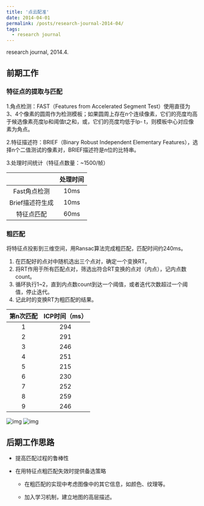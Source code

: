 ```yaml
---
title: '点云配准'
date: 2014-04-01
permalink: /posts/research-journal-2014-04/
tags:
  - research journal
---
```


research journal, 2014.4.

## 前期工作

### 特征点的提取与匹配

1.角点检测：FAST（Features from Accelerated Segment Test）使用直径为3、4个像素的圆周作为检测模板；如果圆周上存在n个连续像素，它们的亮度均高于候选像素亮度Ip和阈值t之和，或，它们的亮度均低于Ip- t，则模板中心对应像素为角点。

2.特征描述符：BRIEF（Binary Robust Independent Elementary Features），选择n个二值测试的像素对，BRIEF描述符是n位的比特串。

3.处理时间统计（特征点数量：~1500/帧）

|                 | 处理时间 |
| :-------------: | :------: |
|  Fast角点检测   |   10ms   |
| Brief描述符生成 |   10ms   |
|   特征点匹配    |   60ms   |

### 粗匹配

将特征点投影到三维空间，用Ransac算法完成粗匹配，匹配时间约240ms。

1. 在匹配好的点对中随机选出三个点对，确定一个变换RT。
2. 将RT作用于所有匹配点对，筛选出符合RT变换的点对（内点），记内点数count。
3. 循环执行1~2，直到内点数count到达一个阈值，或者迭代次数超过一个阈值，停止迭代。
4. 记此时的变换RT为粗匹配的结果。

| **第n次匹配** | **ICP时间（ms）** |
| :-----------: | :---------------: |
|       1       |        294        |
|       2       |        291        |
|       3       |        246        |
|       4       |        251        |
|       5       |        215        |
|       6       |        230        |
|       7       |        252        |
|       8       |        259        |
|       9       |        246        |

![img](https://sunqinxuan.github.io/images/posts-research-journal-2014-04-img1.png)
![img](https://sunqinxuan.github.io/images/posts-research-journal-2014-04-img2.png)

## 后期工作思路

- 提高匹配过程的鲁棒性

- 在用特征点粗匹配失效时提供备选策略

  - 在粗匹配的实现中考虑图像中的其它信息，如颜色、纹理等。

  - 加入学习机制，建立地图的高层描述。

